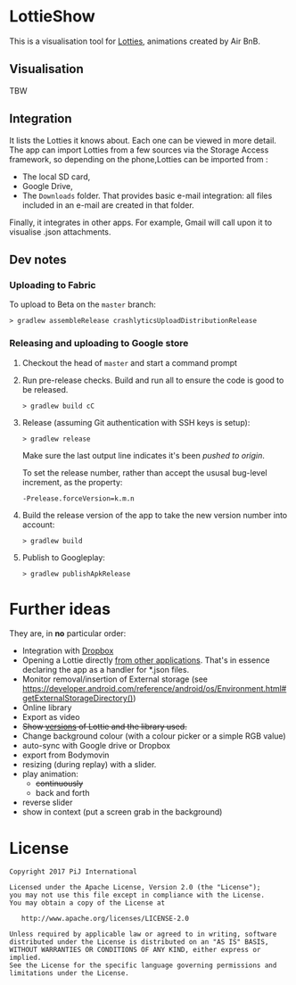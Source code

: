 # LottieShow
This is a visualisation tool for [Lotties](http://airbnb.design/lottie/), animations created by Air BnB.

## Visualisation
TBW

## Integration
It lists the Lotties it knows about. Each one can be viewed in more detail.
The app can import Lotties from a few sources via the Storage Access framework, so depending on the phone,Lotties can
 be imported from :
- The local SD card,
- Google Drive,
- The `Downloads` folder. That provides basic e-mail integration: all files included in an e-mail are created in that 
folder.

Finally, it integrates in other apps. For example, Gmail will call upon it to visualise .json attachments.

## Dev notes

### Uploading to Fabric
To upload to Beta on the `master` branch:

`> gradlew assembleRelease crashlyticsUploadDistributionRelease`

### Releasing and uploading to Google store

1. Checkout the head of `master` and start a command prompt
1. Run pre-release checks. Build and run all to ensure the code is good to be released.

    `> gradlew build cC`

1. Release (assuming Git authentication with SSH keys is setup):

    `> gradlew release`

    Make sure the last output line indicates it's been *pushed to origin*.

    To set the release number, rather than accept the ususal bug-level increment, as the property:

    `-Prelease.forceVersion=k.m.n`

1. Build the release version of the app to take the new version number into account:

    `> gradlew build`

1. Publish to Googleplay:

    `> gradlew publishApkRelease`

# Further ideas

They are, in **no** particular order:
- Integration with [Dropbox](https://github.com/pijpijpij/LottieShow/issues/21)
- Opening a Lottie directly [from other applications](https://github.com/pijpijpij/LottieShow/issues/22). That's in essence declaring the app as a handler for *.json 
files.
- Monitor removal/insertion of External storage (see https://developer.android.com/reference/android/os/Environment.html#getExternalStorageDirectory())
- Online library
- Export as video
- ~~Show [versions](https://github.com/pijpijpij/LottieShow/issues/27) of Lottie and the library used.~~
- Change background colour (with a colour picker or a simple RGB value)
- auto-sync with Google drive or Dropbox
- export from Bodymovin
- resizing (during replay) with a slider.
- play animation:
  - ~~continuously~~
  - back and forth
- reverse slider
- show in context (put a screen grab in the background)


# License

    Copyright 2017 PiJ International

    Licensed under the Apache License, Version 2.0 (the "License");
    you may not use this file except in compliance with the License.
    You may obtain a copy of the License at

       http://www.apache.org/licenses/LICENSE-2.0

    Unless required by applicable law or agreed to in writing, software
    distributed under the License is distributed on an "AS IS" BASIS,
    WITHOUT WARRANTIES OR CONDITIONS OF ANY KIND, either express or implied.
    See the License for the specific language governing permissions and
    limitations under the License.

